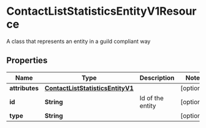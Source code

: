 

# ContactListStatisticsEntityV1Resource

A class that represents an entity in a guild compliant way

## Properties

Name | Type | Description | Notes
------------ | ------------- | ------------- | -------------
**attributes** | [**ContactListStatisticsEntityV1**](ContactListStatisticsEntityV1.md) |  |  [optional]
**id** | **String** | Id of the entity |  [optional]
**type** | **String** |  |  [optional]



